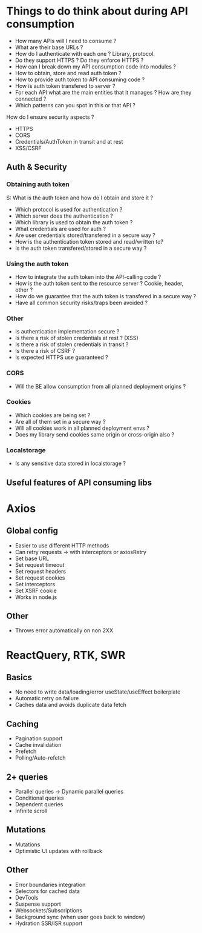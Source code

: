 # Things to do think about during API consumption

- How many APIs will I need to consume ?
- What are their base URLs ?
- How do I authenticate with each one ? Library, protocol.
- Do they support HTTPS ? Do they enforce HTTPS ?
- How can I break down my API consumption code into modules ?
- How to obtain, store and read auth token ?
- How to provide auth token to API consuming code ?
- How is auth token transfered to server ?
- For each API what are the main entities that it manages ? How are they connected ?
- Which patterns can you spot in this or that API ?


How do I ensure security aspects ?
- HTTPS
- CORS
- Credentials/AuthToken in transit and at rest
- XSS/CSRF


## Auth & Security
### Obtaining auth token
S: What is the auth token and how do I obtain and store it ?
- Which protocol is used for authentication ?
- Which server does the authentication ?
- Which library is used to obtain the auth token ?
- What credentials are used for auth ?
- Are user credentials stored/transfered in a secure way ?
- How is the authentication token stored and read/written to?
- Is the auth token transfered/stored in a secure way ?

### Using the auth token
- How to integrate the auth token into the API-calling code ?
- How is the auth token sent to the resource server ? Cookie, header, other ?
- How do we guarantee that the auth token is transfered in a secure way ?
- Have all common security risks/traps been avoided ?

### Other
- Is authentication implementation secure ?
- Is there a risk of stolen credentials at rest ? (XSS)
- Is there a risk of stolen credentials in transit ?
- Is there a risk of CSRF ?
- Is expected HTTPS use guaranteed ?

### CORS
- Will the BE allow consumption from all planned deployment origins ?

### Cookies
- Which cookies are being set ?
- Are all of them set in a secure way ?
- Will all cookies work in all planned deployment envs ?
- Does my library send cookies same origin or cross-origin also ?

### Localstorage
- Is any sensitive data stored in localstorage ?

## Useful features of API consuming libs

# Axios
## Global config
- Easier to use different HTTP methods
- Can retry requests -> with interceptors or axiosRetry
- Set base URL
- Set request timeout
- Set request headers
- Set request cookies
- Set interceptors
- Set XSRF cookie
- Works in node.js

## Other
- Throws error automatically on non 2XX


# ReactQuery, RTK, SWR
## Basics
- No need to write data/loading/error useState/useEffect boilerplate
- Automatic retry on failure
- Caches data and avoids duplicate data fetch

## Caching
- Pagination support
- Cache invalidation
- Prefetch
- Polling/Auto-refetch

## 2+ queries
- Parallel queries -> Dynamic parallel queries
- Conditional queries
- Dependent queries
- Infinite scroll

## Mutations
- Mutations
- Optimistic UI updates with rollback

## Other
- Error boundaries integration
- Selectors for cached data
- DevTools
- Suspense support
- Websockets/Subscriptions
- Background sync (when user goes back to window)
- Hydration SSR/ISR support


